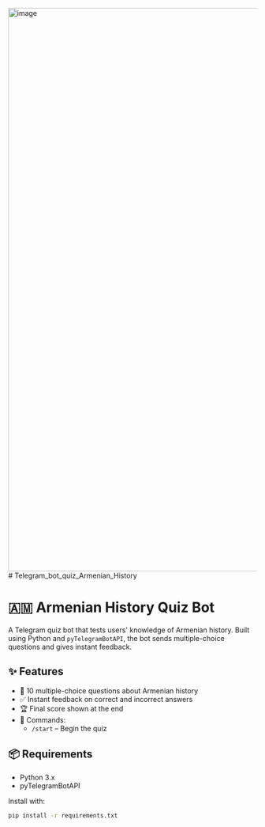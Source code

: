 <img width="1321" height="1139" alt="image" src="https://github.com/user-attachments/assets/ebe46dcd-c920-4bc1-ba76-d4f7d2730175" /># Telegram_bot_quiz_Armenian_History
# 🇦🇲 Armenian History Quiz Bot

A Telegram quiz bot that tests users' knowledge of Armenian history. Built using Python and `pyTelegramBotAPI`, the bot sends multiple-choice questions and gives instant feedback.

## ✨ Features

- 🧠 10 multiple-choice questions about Armenian history
- ✅ Instant feedback on correct and incorrect answers
- 🏆 Final score shown at the end
- 🎯 Commands:
  - `/start` – Begin the quiz

## 📦 Requirements

- Python 3.x  
- pyTelegramBotAPI

Install with:

```bash
pip install -r requirements.txt

